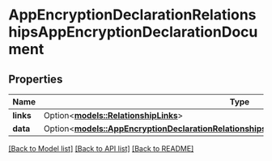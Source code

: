 # AppEncryptionDeclarationRelationshipsAppEncryptionDeclarationDocument

## Properties

Name | Type | Description | Notes
------------ | ------------- | ------------- | -------------
**links** | Option<[**models::RelationshipLinks**](RelationshipLinks.md)> |  | [optional]
**data** | Option<[**models::AppEncryptionDeclarationRelationshipsAppEncryptionDeclarationDocumentData**](AppEncryptionDeclaration_relationships_appEncryptionDeclarationDocument_data.md)> |  | [optional]

[[Back to Model list]](../README.md#documentation-for-models) [[Back to API list]](../README.md#documentation-for-api-endpoints) [[Back to README]](../README.md)


